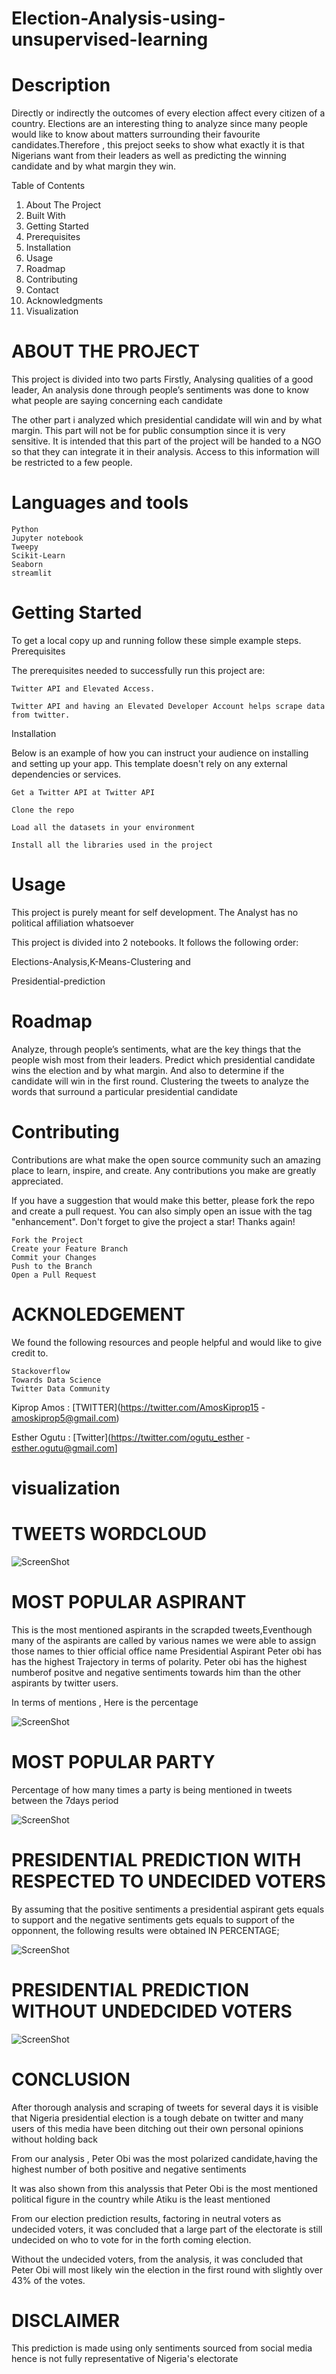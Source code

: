 # Election-Analysis-using-unsupervised-learning
# Description 
Directly or indirectly the outcomes of every election affect every citizen
of a country.
Elections are an interesting thing to analyze since many people would like to know about matters surrounding their favourite candidates.Therefore , this prejoct seeks to show what exactly it is that Nigerians want from their leaders as well as predicting the winning candidate and by what margin they win.


Table of Contents


   1. About The Project
   2. Built With
   3. Getting Started
   4. Prerequisites
   5. Installation
   6. Usage
   7. Roadmap
   8. Contributing
   9. Contact
   10. Acknowledgments
   11. Visualization

# ABOUT THE PROJECT

This project is divided into two parts
Firstly, Analysing qualities of a good leader, An analysis done through people’s sentiments was done to know what people are saying concerning each candidate

The other part i analyzed which presidential candidate will win and by what margin. This part will not be for public consumption since it is very sensitive. It is intended that this part of the project will be handed to a NGO so that they can integrate it in their analysis. Access to this information will be restricted to a few people.

# Languages and tools


    Python
    Jupyter notebook
    Tweepy
    Scikit-Learn
    Seaborn
    streamlit
    
    
  # Getting Started

To get a local copy up and running follow these simple example steps.
Prerequisites

The prerequisites needed to successfully run this project are:

    Twitter API and Elevated Access.

    Twitter API and having an Elevated Developer Account helps scrape data from twitter. 

Installation

Below is an example of how you can instruct your audience on installing and setting up your app. This template doesn't rely on any external dependencies or services.

    Get a Twitter API at Twitter API

    Clone the repo

    Load all the datasets in your environment

    Install all the libraries used in the project

# Usage

This project is purely meant for self development. The Analyst has no political affiliation whatsoever

This project is divided into 2 notebooks. It follows the following order:

   Elections-Analysis,K-Means-Clustering and

   Presidential-prediction


# Roadmap

  Analyze, through people’s sentiments, what are the key things that the people wish most from their leaders.
    Predict which presidential candidate wins the election and by what margin. And also to determine if the candidate will win in the first round.
    Clustering the tweets to analyze the words that surround a particular presidential candidate


# Contributing

Contributions are what make the open source community such an amazing place to learn, inspire, and create. Any contributions you make are greatly appreciated.

If you have a suggestion that would make this better, please fork the repo and create a pull request. You can also simply open an issue with the tag "enhancement". Don't forget to give the project a star! Thanks again!

    Fork the Project
    Create your Feature Branch
    Commit your Changes 
    Push to the Branch
    Open a Pull Request

# ACKNOLEDGEMENT

We found the following resources and people helpful and would like to give credit to.

    Stackoverflow
    Towards Data Science
    Twitter Data Community
   Kiprop Amos : [TWITTER](https://twitter.com/AmosKiprop15 - amoskiprop5@gmail.com)
   
   Esther Ogutu : [Twitter](https://twitter.com/ogutu_esther - esther.ogutu@gmail.com]
    

# visualization

# TWEETS WORDCLOUD

![ScreenShot](./N10.png)

# MOST POPULAR ASPIRANT

This is the most mentioned aspirants in the scrapded tweets,Eventhough many of the aspirants are called by various names we were able to assign those names to thier official office name
Presidential Aspirant Peter obi has has the highest Trajectory in terms of polarity. Peter obi has the highest numberof positve and negative sentiments towards him than the other aspirants by twitter users.

In terms of mentions , Here is the percentage

![ScreenShot](./aspirant.png)

# MOST POPULAR PARTY

Percentage of how many times a party is being mentioned in tweets between the 7days period

![ScreenShot](./party.png)

# PRESIDENTIAL PREDICTION WITH RESPECTED TO UNDECIDED VOTERS
By assuming that the positive sentiments a presidential aspirant gets equals to support and the negative sentiments gets equals to support of the opponnent, the following results were obtained IN PERCENTAGE;

![ScreenShot](./presidentialpred.png)

# PRESIDENTIAL PREDICTION WITHOUT UNDEDCIDED VOTERS

![ScreenShot](./presidentpre2.png)

# CONCLUSION

After thorough analysis and scraping of tweets for several days it is visible that Nigeria presidential election is a tough debate on twitter and many users of this media have been ditching out their own personal opinions without holding back

From our analysis , Peter Obi was the most polarized candidate,having the highest number of both positive and negative sentiments

It was also shown from this analyssis that Peter Obi is the most mentioned political figure in the country while Atiku is the least mentioned

From our election prediction results, factoring in neutral voters as undecided voters, it was concluded that a large part of the electorate is still undecided on who to vote for in the forth coming election.

Without the undecided voters, from the analysis, it was concluded that Peter Obi will most likely win the election in the first round with slightly over 43% of the votes.



# DISCLAIMER

This prediction is made using only sentiments sourced from social media hence is not fully representative of Nigeria's electorate







